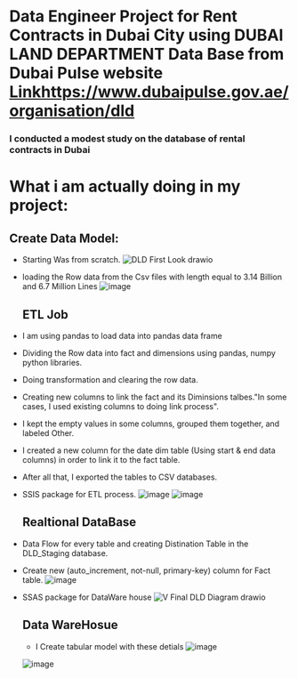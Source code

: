 # Data Engineer Project for Rent Contracts in Dubai City using DUBAI LAND DEPARTMENT Data Base from Dubai Pulse website [Link](https://www.dubaipulse.gov.ae/organisation/dld)https://www.dubaipulse.gov.ae/organisation/dld



### I conducted a modest study on the database of rental contracts in Dubai

# What i am actually doing in my project: 


## Create Data Model:
* Starting Was from scratch.
  ![DLD First Look drawio](https://github.com/HuSSam-lab/DE-Rent_Contracts_In_Dubai_DLDdb_RsProject/assets/73494744/9277f857-fad9-4c52-bf9c-3df4ac83f1f7)



* loading the Row data from the Csv files with length equal to 3.14 Billion and 6.7 Million Lines ![image](https://github.com/HuSSam-lab/DE-Rent_Contracts_In_Dubai_DLDdb_RsProject/assets/73494744/6106b5c2-c988-4edf-b386-8a954f62cd40)

  ## ETL Job
* I am using pandas to load data into pandas data frame
* Dividing the Row data into fact and dimensions using pandas, numpy python libraries.
* Doing transformation and clearing the row data.
* Creating new columns to link the fact and its Diminsions talbes."In some cases, I used existing columns to doing link process".
* I kept the empty values in some columns, grouped them together, and labeled Other.
* I created a new column for the date dim table (Using start & end data columns) in order to link it to the fact table.
* After all that, I exported the tables to CSV databases.
* SSIS package for ETL process.
  ![image](https://github.com/HuSSam-lab/DE-Rent_Contracts_In_Dubai_DLDdb_RsProject/assets/73494744/a2ba0165-ef17-47d1-b0d3-e51e37d2cf18)
  ![image](https://github.com/HuSSam-lab/DE-Rent_Contracts_In_Dubai_DLDdb_RsProject/assets/73494744/c03d78e2-baf1-4d3d-b7c4-ff2722f25fca)

  
  ## Realtional DataBase
* Data Flow for every table and creating Distination Table in the DLD_Staging database.
* Create new (auto_increment, not-null, primary-key) column for Fact table.
  ![image](https://github.com/HuSSam-lab/DE-Rent_Contracts_In_Dubai_DLDdb_RsProject/assets/73494744/ab1f222a-38ac-4ffc-9fad-dded145f0139)
  
* SSAS package for DataWare house
  ![V Final DLD Diagram drawio](https://github.com/HuSSam-lab/DE-Rent_Contracts_In_Dubai_DLDdb_RsProject/assets/73494744/92b733bb-1477-4d03-ba9e-be9e8e026400)


  ## Data WareHosue
  * I Create tabular model with these detials ![image](https://github.com/HuSSam-lab/DE-Rent_Contracts_In_Dubai_DLDdb_RsProject/assets/73494744/d7511730-bfa0-46e4-a38f-be09d98fa0df)

  ![image](https://github.com/HuSSam-lab/DE-Rent_Contracts_In_Dubai_DLDdb_RsProject/assets/73494744/21968900-899c-42c8-bb38-2e24695e824e)

  

